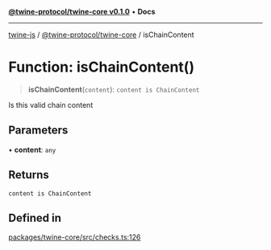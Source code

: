 [**@twine-protocol/twine-core v0.1.0**](../README.md) • **Docs**

***

[twine-js](../../../README.md) / [@twine-protocol/twine-core](../README.md) / isChainContent

# Function: isChainContent()

> **isChainContent**(`content`): `content is ChainContent`

Is this valid chain content

## Parameters

• **content**: `any`

## Returns

`content is ChainContent`

## Defined in

[packages/twine-core/src/checks.ts:126](https://github.com/twine-protocol/twine-js/blob/bc5370ff2573a6e5e5c7a912acc672967ce4c5db/packages/twine-core/src/checks.ts#L126)
